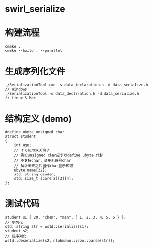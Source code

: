 # swirl_serialize
# 构建流程
	cmake .
	cmake --build . --parallel

# 生成序列化文件
	./SerializationTool.exe -s data_declaration.h -d data_serialize.h     // Windows
	./SerializationTool -s data_declaration.h -d data_serialize.h         // Linux & Mac

# 结构定义 (demo)
	#define ubyte unsigned char
	struct student
	{
	    int age;
	    // 不可使用双关键字
	    // 例如unsigned char应予以define ubyte 代替
	    // 不支持char，请用无符号char
	    // 解析出来之后当作char显示即可
	    ubyte name[32];
	    std::string gender;
	    std::size_t score[2][3][4];
	};
# 测试代码
	student s1 { 20, "chen", "man", { 1, 2, 3, 4, 5, 6 } };
	// 序列化
	std::string str = wstd::serialize(s1);
	student s2;
	// 反序列化
	wstd::deserialize(s2, nlohmann::json::parse(str));
